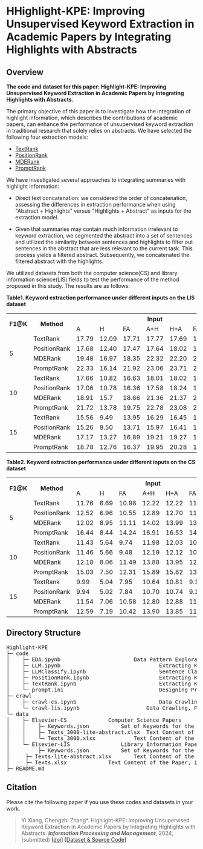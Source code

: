 # HHighlight-KPE: Improving Unsupervised Keyword Extraction in Academic Papers by Integrating Highlights with Abstracts

## Overview
<b> The code and dataset for this paper: Highlight-KPE: Improving Unsupervised Keyword Extraction in Academic Papers by Integrating Highlights with Abstracts.</b> 

The primary objective of this paper is to investigate how the integration of highlight information, which describes the contributions of academic papers, can enhance the performance of unsupervised keyword extraction in traditional research that solely relies on abstracts. We have selected the following four extraction models:
  - [TextRank](https://aclanthology.org/W04-3252/)
  - [PositionRank](https://aclanthology.org/P17-1102/)
  - [MDERank](https://aclanthology.org/2022.findings-acl.34/)
  - [PromptRank](https://aclanthology.org/2023.acl-long.545/)
    
We have investigated several approaches to integrating summaries with highlight information:

  - Direct text concatenation: we considered the order of concatenation, assessing the differences in extraction performance when using "Abstract + Highlights" versus "Highlights + Abstract" as inputs for the extraction model.

  - Given that summaries may contain much information irrelevant to keyword extraction, we segmented the abstract into a set of sentences and utilized the similarity between sentences and highlights to filter out sentences in the abstract that are less relevant to the current task. This process yields a filtered abstract. Subsequently, we concatenated the filtered abstract with the highlights.

We utilized datasets from both the computer science(CS) and library information science(LIS) fields to test the performance of the method proposed in this study. The results are as follows:

<b>Table1. Keyword extraction performance under different inputs on the LIS dataset</b>
<table>
	<tr>
		<th rowspan="2">F1@K</th>
		<th rowspan="2">Method</th>
		<th colspan="7">Input</th>
	</tr>
	<tr>
		<td>A</td>
		<td>H</td>
		<td>FA</td>
		<td>A+H</td>
		<td>H+A</td>
		<td>FA+H</td>
		<td>H+FA</td>
	</tr>
	<tr>
		<td rowspan="4">5</td>
		<td>TextRank</td>
		<td>17.79</td>
		<td>12.09</td>
		<td>17.71</td>
		<td>17.77</td>
		<td>17.69</td>
		<td>17.53</td>
		<td>17.60</td>
	</tr>
	<tr>
		<td>PositionRank</td>
		<td>17.68</td>
		<td>12.40</td>
		<td>17.47</td>
		<td>17.64</td>
		<td>18.02</td>
		<td>17.55</td>
		<td>17.63</td>	
	</tr>
	<tr>
		<td>MDERank</td>
		<td>19.48</td>
		<td>16.97</td>
		<td>18.35</td>
		<td>22.32</td>
		<td>22.20</td>
		<td>21.37</td>
		<td>21.41</td>	
	</tr>
	<tr>
		<td>PromptRank</td>
		<td>22.33</td>
		<td>16.14</td>
		<td>21.92</td>
		<td>23.06</td>
		<td>23.71</td>
		<td>22.56</td>
		<td>22.49</td>	
	</tr>
	<tr>
		<td rowspan="4">10</td>
		<td>TextRank</td>
		<td>17.66</td>
		<td>10.82</td>
		<td>16.63</td>
		<td>18.01</td>
		<td>18.02</td>
		<td>17.47</td>
		<td>17.51</td>
	</tr>
	<tr>
		<td>PositionRank</td>
		<td>17.06</td>
		<td>10.78</td>
		<td>16.36</td>
		<td>17.58</td>
		<td>18.24</td>
		<td>17.19</td>
		<td>17.28</td>
	</tr>
	<tr>
		<td>MDERank</td>
		<td>18.91</td>
		<td>15.7</td>
		<td>18.66</td>
		<td>21.36</td>
		<td>21.37</td>
		<td>20.69</td>
		<td>20.61</td>		
	</tr>
	<tr>
		<td>PromptRank</td>
		<td>21.72</td>
		<td>13.78</td>
		<td>19.75</td>
		<td>22.78</td>
		<td>23.08</td>
		<td>21.73</td>
		<td>21.68</td>			
	</tr>
	<tr>
		<td rowspan="4">15</td>
		<td>TextRank</td>
		<td>15.56</td>
		<td>9.49</td>
		<td>13.95</td>
		<td>16.29</td>
		<td>16.45</td>
		<td>15.35</td>
		<td>15.31</td>
	</tr>
	<tr>
		<td>PositionRank</td>
		<td>15.26</td>
		<td>9.50</td>
		<td>13.71</td>
		<td>15.97</td>
		<td>16.41</td>
		<td>15.19</td>
		<td>15.16</td>		
	</tr>
	<tr>
		<td>MDERank</td>
		<td>17.17</td>
		<td>13.27</td>
		<td>16.89</td>
		<td>19.21</td>
		<td>19.27</td>
		<td>18.49</td>
		<td>18.52</td>		
	</tr>
	<tr>
		<td>PromptRank</td>
		<td>18.78</td>
		<td>12.76</td>
		<td>16.37</td>
		<td>19.95</td>
		<td>20.28</td>
		<td>18.39</td>
		<td>18.34</td>		
	</tr>
</table>

<b>Table2. Keyword extraction performance under different inputs on the CS dataset</b>
<table>
	<tr>
		<th rowspan="2">F1@K</th>
		<th rowspan="2">Method</th>
		<th colspan="7">Input</th>
	</tr>
	<tr>
		<td>A</td>
		<td>H</td>
		<td>FA</td>
		<td>A+H</td>
		<td>H+A</td>
		<td>FA+H</td>
		<td>H+FA</td>
	</tr>
	<tr>
		<td rowspan="4">5</td>
		<td>TextRank</td>
		<td>11.76</td>
		<td>6.69</td>
		<td>10.98</td>
		<td>12.22</td>
		<td>12.22</td>
		<td>11.31</td>
		<td>11.40</td>
	</tr>
	<tr>
		<td>PositionRank</td>
		<td>12.52</td>
		<td>6.96</td>
		<td>10.55</td>
		<td>12.89</td>
		<td>12.70</td>
		<td>11.32</td>
		<td>11.45</td>
	</tr>
	<tr>
		<td>MDERank</td>
		<td>12.02</td>
		<td>8.95</td>
		<td>11.11</td>
		<td>14.02</td>
		<td>13.99</td>
		<td>13.07</td>
		<td>12.88</td>
	</tr>
	<tr>
		<td>PromptRank</td>
		<td>16.44</td>
		<td>8.44</td>
		<td>14.24</td>
		<td>16.91</td>
		<td>16.53</td>
		<td>14.84</td>
		<td>14.53</td>
	</tr>
	<tr>
		<td rowspan="4">10</td>
		<td>TextRank</td>
		<td>11.43</td>
		<td>5.64</td>
		<td>9.74</td>
		<td>11.98</td>
		<td>12.03</td>
		<td>10.90</td>
		<td>10.92</td>
	</tr>
	<tr>
		<td>PositionRank</td>
		<td>11.46</td>
		<td>5.66</td>
		<td>9.48</td>
		<td>12.19</td>
		<td>12.12</td>
		<td>10.64</td>
		<td>10.64</td>
	</tr>
	<tr>
		<td>MDERank</td>
		<td>12.18</td>
		<td>8.06</td>
		<td>11.49</td>
		<td>13.88</td>
		<td>13.95</td>
		<td>12.76</td>
		<td>12.91</td>
	</tr>
	<tr>
		<td>PromptRank</td>
		<td>15.03</td>
		<td>7.50</td>
		<td>12.31</td>
		<td>15.89</td>
		<td>15.82</td>
		<td>13.80</td>
		<td>13.64</td>
	</tr>
	<tr>
		<td rowspan="4">15</td>
		<td>TextRank</td>
		<td>9.99</td>
		<td>5.04</td>
		<td>7.95</td>
		<td>10.64</td>
		<td>10.81</td>
		<td>9.18</td>
		<td>9.18</td>
	</tr>
	<tr>
		<td>PositionRank</td>
		<td>9.94</td>
		<td>5.02</td>
		<td>7.84</td>
		<td>10.70</td>
		<td>10.74</td>
		<td>9.10</td>
		<td>9.10</td>
	</tr>
	<tr>
		<td>MDERank</td>
		<td>11.54</td>
		<td>7.06</td>
		<td>10.58</td>
		<td>12.80</td>
		<td>12.88</td>
		<td>11.71</td>
		<td>11.69</td>
	</tr>
	<tr>
		<td>PromptRank</td>
		<td>12.59</td>
		<td>7.19</td>
		<td>10.42</td>
		<td>13.90</td>
		<td>13.85</td>
		<td>11.69</td>
		<td>11.60</td>
	</tr>
</table>

## Directory Structure
<pre>
Highlight-KPE
├─ code
│    ├─ EDA.ipynb		                Data Pattern Exploration, Result Analysis, and Visualization
│    ├─ LLM.ipynb                               Extracting Keywords Using Large Language Models
│    ├─ LLMClassify.ipynb                       Sentence Classify Using Large Language Models
│    ├─ PositionRank.ipynb                      Extracting Keywords Using PositionRank
│    ├─ TextRank.ipynb                          Extracting Keywords Using TextRank
│    └─ prompt.ini                              Designing Prompt Templates for Keyword Extraction Using Large Language Models
├─ crawl
│    ├─ crawl-cs.ipynb                          Data Crawling, Preprocessing, and Consolidation in the Field of Computer Science Research Papers
│    └─ crawl-lis.ipynb		                Data Crawling, Preprocessing, and Consolidation in the Field of Library Information Science Research Papers
└─ data
│    ├─ Elsevier-CS				Computer Science Papers
│    │    ├─ Keywords.json			Set of Keywords for the Paper	
│    │    ├─ Texts_3000-lite-abstract.xlsx	Text Content of the Paper, including the filter abstract and highlight
│    │    └─ Texts_3000.xlsx			Text Content of the Paper, including the abstract and highlight
│    └─ Elsevier-LIS				Library Information Papers
│    	  ├─ Keywords.json			Set of Keywords for the Paper
│	  ├─ Texts-lite-abstract.xlsx		Text Content of the Paper, including the filter abstract and highlight
│	  ├─ Texts.xlsx				Text Content of the Paper, including the abstract and highlight
├─ README.md
</pre>

## Citation
Please cite the following paper if you use these codes and datasets in your work.

> Yi Xiang, Chengzhi Zhang\*. Highlight-KPE: Improving Unsupervised Keyword Extraction in Academic Papers by Integrating Highlights with Abstracts. ***Information Processing and Management***, 2024, (submitted)  [[doi]]() [[Dataset & Source Code]](https://github.com/xiangyi-njust/Highlight-KPE)
